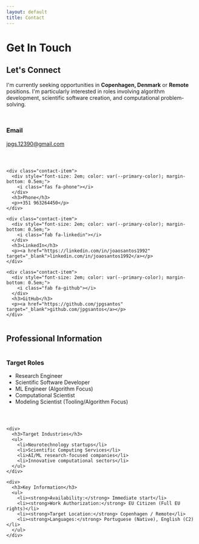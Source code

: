 ```yaml
---
layout: default
title: Contact
---
```


# Get In Touch

<div class="project-card" style="margin-top: 2em;">
  <h2 class="project-title">Let's Connect</h2>
  
  <p>I'm currently seeking opportunities in <strong>Copenhagen, Denmark</strong> or <strong>Remote</strong> positions. I'm particularly interested in roles involving algorithm development, scientific software creation, and computational problem-solving.</p>
  
  <div class="contact-grid" style="display: grid; grid-template-columns: repeat(auto-fit, minmax(250px, 1fr)); gap: 2em; margin: 2em 0;">
    <div class="contact-item">
      <div style="font-size: 2em; color: var(--primary-color); margin-bottom: 0.5em;">
        <i class="fas fa-envelope"></i>
      </div>
      <h3>Email</h3>
      <p><a href="mailto:jpgs.12390@gmail.com">jpgs.12390@gmail.com</a></p>
    </div>
    
    <div class="contact-item">
      <div style="font-size: 2em; color: var(--primary-color); margin-bottom: 0.5em;">
        <i class="fas fa-phone"></i>
      </div>
      <h3>Phone</h3>
      <p>+351 963264450</p>
    </div>
    
    <div class="contact-item">
      <div style="font-size: 2em; color: var(--primary-color); margin-bottom: 0.5em;">
        <i class="fab fa-linkedin"></i>
      </div>
      <h3>LinkedIn</h3>
      <p><a href="https://linkedin.com/in/joaosantos1992" target="_blank">linkedin.com/in/joaosantos1992</a></p>
    </div>
    
    <div class="contact-item">
      <div style="font-size: 2em; color: var(--primary-color); margin-bottom: 0.5em;">
        <i class="fab fa-github"></i>
      </div>
      <h3>GitHub</h3>
      <p><a href="https://github.com/jpgsantos" target="_blank">github.com/jpgsantos</a></p>
    </div>
  </div>
</div>

<div class="project-card">
  <h2 class="project-title">Professional Information</h2>
  
  <div style="display: grid; grid-template-columns: repeat(auto-fit, minmax(250px, 1fr)); gap: 2em;">
    <div>
      <h3>Target Roles</h3>
      <ul>
        <li>Research Engineer</li>
        <li>Scientific Software Developer</li>
        <li>ML Engineer (Algorithm Focus)</li>
        <li>Computational Scientist</li>
        <li>Modeling Scientist (Tooling/Algorithm Focus)</li>
      </ul>
    </div>
    
    <div>
      <h3>Target Industries</h3>
      <ul>
        <li>Neurotechnology startups</li>
        <li>Scientific Computing Services</li>
        <li>AI/ML research-focused companies</li>
        <li>Innovative computational sectors</li>
      </ul>
    </div>
    
    <div>
      <h3>Key Information</h3>
      <ul>
        <li><strong>Availability:</strong> Immediate start</li>
        <li><strong>Work Authorization:</strong> EU Citizen (Full EU rights)</li>
        <li><strong>Target Location:</strong> Copenhagen / Remote</li>
        <li><strong>Languages:</strong> Portuguese (Native), English (C2)</li>
      </ul>
    </div>
  </div>
</div>